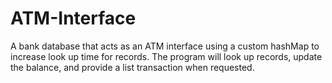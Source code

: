 # ATM-Interface
A bank database that acts as an ATM interface using a custom hashMap to increase look up time for records. The program will look up records, update the balance, and provide a list transaction when requested. 
